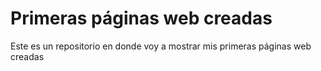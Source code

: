 <h1>Primeras páginas web creadas</h1>

<p>Este es un repositorio en donde voy a mostrar mis primeras páginas web creadas</p>
